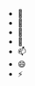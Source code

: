 - 👋 
- 👀 
- 🌱 
- 💞️ 
- 📫 
- 😄 
- ⚡ 

<!---
keunlas/keunlas is a ✨ special ✨ repository because its `README.md` (this file) appears on your GitHub profile.
You can click the Preview link to take a look at your changes.
--->
